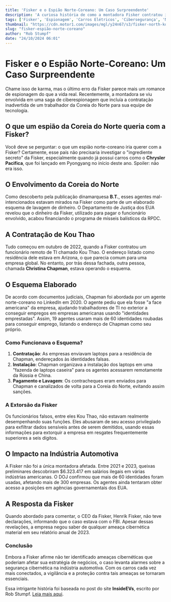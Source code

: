 ```yaml
---
title: 'Fisker e o Espião Norte-Coreano: Um Caso Surpreendente'
description: 'A curiosa história de como a montadora Fisker contratou involuntariamente um espião da Coreia do Norte, revelando um elaborado esquema de espionagem e lavagem de dinheiro.'
tags: ['Fisker', 'Espionagem', 'Carros Elétricos', 'Cibersegurança', 'Notícias Automotivas']
thumbnail: "https://cdn.motor1.com/images/mgl/y24n67/s3/fisker-north-korea-spy.jpg"
slug: "fisker-espião-norte-coreano"
author: "Rob Stumpf"
date: "24/10/2024 06:01"
---
```


# Fisker e o Espião Norte-Coreano: Um Caso Surpreendente

Chame isso de karma, mas o último erro da Fisker parece mais um romance de espionagem do que a vida real. Recentemente, a montadora se viu envolvida em uma saga de ciberespionagem que incluía a contratação inadvertida de um trabalhador da Coreia do Norte para sua equipe de tecnologia.

## O que um espião da Coreia do Norte queria com a Fisker?
Você deve se perguntar: o que um espião norte-coreano iria querer com a Fisker? Certamente, esse país não precisaria investigar o "ingrediente secreto" da Fisker, especialmente quando já possui carros como o **Chrysler Pacifica**, que foi lançado em Pyongyang no início deste ano. Spoiler: não era isso.

## O Envolvimento da Coreia do Norte
Como descoberto pela publicação dinamarquesa **B.T.**, esses agentes mal-intencionados estavam mirados na Fisker como parte de um elaborado esquema de lavagem de dinheiro. O Departamento de Justiça dos EUA revelou que o dinheiro da Fisker, utilizado para pagar o funcionário envolvido, acabou financiando o programa de mísseis balísticos da RPDC.

## A Contratação de Kou Thao
Tudo começou em outubro de 2022, quando a Fisker contratou um funcionário remoto de TI chamado Kou Thao. O endereço listado como residência dele estava em Arizona, o que parecia comum para uma empresa global. No entanto, por trás dessa fachada, outra pessoa, chamada **Christina Chapman**, estava operando o esquema.

## O Esquema Elaborado
De acordo com documentos judiciais, Chapman foi abordada por um agente norte-coreano no LinkedIn em 2020. O agente pediu que ela fosse "a face americana" da empresa, ajudando trabalhadores de TI no exterior a conseguir empregos em empresas americanas usando "identidades emprestadas". Assim, 19 agentes usaram mais de 60 identidades roubadas para conseguir emprego, listando o endereço de Chapman como seu próprio.

### Como Funcionava o Esquema?
1. **Contratação**: As empresas enviavam laptops para a residência de Chapman, endereçados às identidades falsas.
2. **Instalação**: Chapman organizava a instalação dos laptops em uma "fazenda de laptops caseira" para os agentes acessarem remotamente da Rússia e China.
3. **Pagamento e Lavagem**: Os contracheques eram enviados para Chapman e canalizados de volta para a Coreia do Norte, evitando assim sanções.

### A Extorsão da Fisker
Os funcionários falsos, entre eles Kou Thao, não estavam realmente desempenhando suas funções. Eles abusaram de seu acesso privilegiado para exfiltrar dados sensíveis antes de serem demitidos, usando essas informações para extorquir a empresa em resgates frequentemente superiores a seis dígitos.

## O Impacto na Indústria Automotiva
A Fisker não foi a única montadora afetada. Entre 2021 e 2023, queixas preliminares descobriram $6.323.417 em salários ilegais em várias indústrias americanas. O DOJ confirmou que mais de 60 identidades foram usadas, afetando mais de 300 empresas. Os agentes ainda tentaram obter acesso a posições em agências governamentais dos EUA.

## A Resposta da Fisker
Quando abordado para comentar, o CEO da Fisker, Henrik Fisker, não teve declarações, informando que o caso estava com o FBI. Apesar dessas revelações, a empresa negou saber de qualquer ameaça cibernética material em seu relatório anual de 2023.

### Conclusão
Embora a Fisker afirme não ter identificado ameaças cibernéticas que poderiam afetar sua estratégia de negócios, o caso levanta alarmes sobre a segurança cibernética na indústria automotiva. Com os carros cada vez mais conectados, a vigilância e a proteção contra tais ameaças se tornaram essenciais.

Essa intrigante história foi baseada no post do site **InsideEVs**, escrito por Rob Stumpf. [Leia mais aqui](https://insideevs.com/news/738202/fisker-north-korea-spy-hired/).